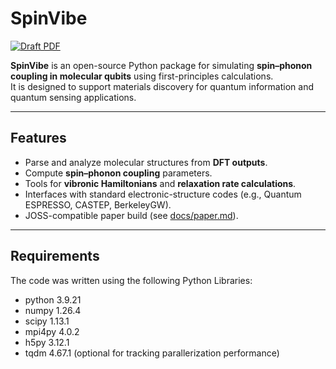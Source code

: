 # SpinVibe

[![Draft PDF](https://github.com/yourusername/SpinVibe/actions/workflows/draft-pdf.yml/badge.svg)](https://github.com/yourusername/SpinVibe/actions/workflows/draft-pdf.yml)

**SpinVibe** is an open-source Python package for simulating **spin–phonon coupling in molecular qubits** using first-principles calculations.  
It is designed to support materials discovery for quantum information and quantum sensing applications.

---

## Features
- Parse and analyze molecular structures from **DFT outputs**.
- Compute **spin–phonon coupling** parameters.
- Tools for **vibronic Hamiltonians** and **relaxation rate calculations**.
- Interfaces with standard electronic-structure codes (e.g., Quantum ESPRESSO, CASTEP, BerkeleyGW).
- JOSS-compatible paper build (see [docs/paper.md](docs/paper.md)).

---

## Requirements
The code was written using the following Python Libraries:

- python                    3.9.21
- numpy                     1.26.4
- scipy                     1.13.1
- mpi4py                    4.0.2
- h5py                      3.12.1
- tqdm                      4.67.1 (optional for tracking parallerization performance)
